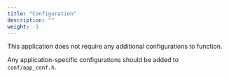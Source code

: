 ```yaml
---
title: "Configuration"
description: ""
weight: -1
---
```


This application does not require any additional configurations to function.

Any application-specific configurations should be added to `conf/app_conf.h`.
